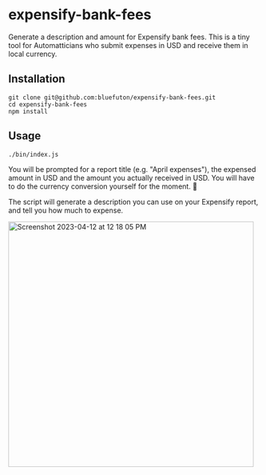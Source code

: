 # expensify-bank-fees
Generate a description and amount for Expensify bank fees. This is a tiny tool for Automatticians who submit expenses in USD and receive them in local currency.

## Installation

```
git clone git@github.com:bluefuton/expensify-bank-fees.git
cd expensify-bank-fees
npm install
```

## Usage

```
./bin/index.js
```

You will be prompted for a report title (e.g. "April expenses"), the expensed amount in USD and the amount you actually received in USD. You will have to do the currency conversion yourself for the moment. 🙂

The script will generate a description you can use on your Expensify report, and tell you how much to expense.

<img width="491" alt="Screenshot 2023-04-12 at 12 18 05 PM" src="https://user-images.githubusercontent.com/17325/231315699-26b17cc2-ceca-4885-83e4-60b201f0fc6c.png">
